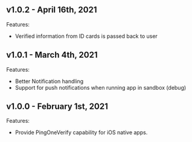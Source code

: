 ## v1.0.2 - April 16th, 2021
Features:
- Verified information from ID cards is passed back to user  


## v1.0.1 - March 4th, 2021
Features:
- Better Notification handling
- Support for push notifications when running app in sandbox (debug)


## v1.0.0 - February 1st, 2021
Features:
- Provide PingOneVerify capability for iOS native apps.
